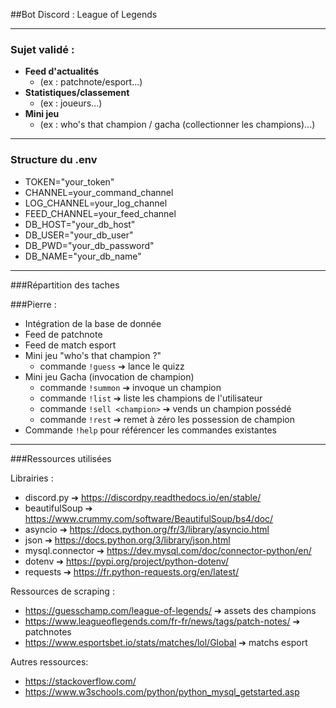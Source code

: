 ##Bot Discord : League of Legends

---

### Sujet validé :

- **Feed d'actualités**
  - (ex : patchnote/esport...)
- **Statistiques/classement**
  - (ex : joueurs...)
- **Mini jeu**
  - (ex : who's that champion / gacha (collectionner les champions)...)

---

### Structure du .env

- TOKEN="your_token"
- CHANNEL=your_command_channel
- LOG_CHANNEL=your_log_channel
- FEED_CHANNEL=your_feed_channel
- DB_HOST="your_db_host"
- DB_USER="your_db_user"
- DB_PWD="your_db_password"
- DB_NAME="your_db_name"

---

###Répartition des taches

###Pierre :
- Intégration de la base de donnée
- Feed de patchnote
- Feed de match esport
- Mini jeu "who's that champion ?"
  - commande ```!guess``` ➔ lance le quizz
- Mini jeu Gacha (invocation de champion)
  - commande ```!summon``` ➔ invoque un champion
  - commande ```!list``` ➔ liste les champions de l'utilisateur
  - commande ```!sell <champion>``` ➔ vends un champion possédé
  - commande ```!rest``` ➔ remet à zéro les possession de champion
- Commande ```!help``` pour référencer les commandes existantes

---

###Ressources utilisées

Librairies :
  - discord.py ➔ https://discordpy.readthedocs.io/en/stable/
  - beautifulSoup ➔ https://www.crummy.com/software/BeautifulSoup/bs4/doc/
  - asyncio ➔ https://docs.python.org/fr/3/library/asyncio.html
  - json ➔ https://docs.python.org/3/library/json.html
  - mysql.connector ➔ https://dev.mysql.com/doc/connector-python/en/
  - dotenv ➔ https://pypi.org/project/python-dotenv/
  - requests ➔ https://fr.python-requests.org/en/latest/

Ressources de scraping :
  - https://guesschamp.com/league-of-legends/ ➔ assets des champions
  - https://www.leagueoflegends.com/fr-fr/news/tags/patch-notes/ ➔ patchnotes
  - https://www.esportsbet.io/stats/matches/lol/Global ➔ matchs esport

Autres ressources:
  - https://stackoverflow.com/
  - https://www.w3schools.com/python/python_mysql_getstarted.asp